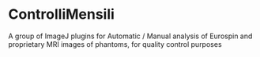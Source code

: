 ControlliMensili
================

A group of ImageJ plugins for Automatic / Manual analysis of Eurospin and proprietary MRI images of phantoms, for quality control purposes


